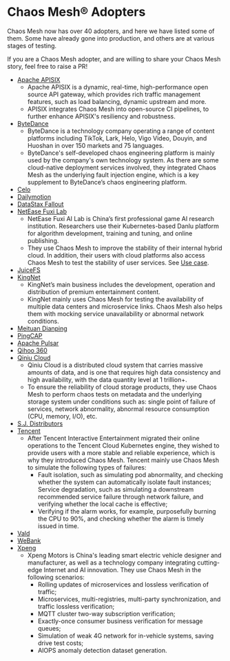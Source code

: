 # Chaos Mesh® Adopters

Chaos Mesh now has over 40 adopters, and here we have listed some of them. Some have already gone into production, and others are at various stages of testing. 

If you are a Chaos Mesh adopter, and are willing to share your Chaos Mesh story, feel free to raise a PR!

- [Apache APISIX](https://github.com/apache/apisix)
    - Apache APISIX is a dynamic, real-time, high-performance open source API gateway, which provides rich traffic management features, such as load balancing, dynamic upstream and more.
    - APISIX integrates Chaos Mesh into open-source CI pipelines, to further enhance APISIX's resiliency and robustness.
- [ByteDance](https://bytedance.com/en/)
    - ByteDance is a technology company operating a range of content platforms including TikTok, Lark, Helo, Vigo Video, Douyin, and Huoshan in over 150 markets and 75 languages.
    - ByteDance's self-developed chaos engineering platform is mainly used by the company's own technology system. As there are some cloud-native deployment services involved, they integrated Chaos Mesh as the underlying fault injection engine, which is a key supplement to ByteDance’s chaos engineering platform.
- [Celo](https://celo.org/)
- [Dailymotion](https://www.dailymotion.com/)
- [DataStax Fallout](https://github.com/datastax/fallout)
- [NetEase Fuxi Lab](https://fuxi.163.com/en/about.html)
    - NetEase Fuxi AI Lab is China’s first professional game AI research institution. Researchers use their Kubernetes-based Danlu platform for algorithm development, training and tuning, and online publishing.
    - They use Chaos Mesh to improve the stability of their internal hybrid cloud. In addition, their users with cloud platforms also access Chaos Mesh to test the stability of user services. See [Use case](https://chaos-mesh.org/blog/how-a-top-game-company-uses-chaosengineering-to-improve-testing).
- [JuiceFS](https://juicefs.com/?hl=en)
- [KingNet](https://www.kingnet.com/)
    - KingNet’s main business includes the development, operation and distribution of premium entertainment content.
    - KingNet mainly uses Chaos Mesh for testing the availability of multiple data centers and microservice links. Chaos Mesh also helps them with mocking service unavailability or abnormal network conditions.
- [Meituan Dianping](https://about.meituan.com/en)
- [PingCAP](https://en.pingcap.com/)
- [Apache Pulsar](https://pulsar.apache.org/)
- [Qihoo 360](https://360.cn/)
- [Qiniu Cloud](https://qiniu.com/en)
    - Qiniu Cloud is a distributed cloud system that carries massive amounts of data, and is one that requires high data consistency and high availability, with the data quantity level at 1 trillion+. 
    - To ensure the reliability of cloud storage products, they use Chaos Mesh to perform chaos tests on metadata and the underlying storage system under conditions such as: single point of failure of services, network abnormality, abnormal resource consumption (CPU, memory, I/O), etc.
- [S.J. Distributors](https://www.sjfood.com/)
- [Tencent](https://www.tencent.com/en-us)
    - After Tencent Interactive Entertainment migrated their online operations to the Tencent Cloud Kubernetes engine, they wished to provide users with a more stable and reliable experience, which is why they introduced Chaos Mesh. Tencent mainly use Chaos Mesh to simulate the following types of failures:
        - Fault isolation, such as simulating pod abnormality, and checking whether the system can automatically isolate fault instances;
        Service degradation, such as simulating a downstream recommended service failure through network failure, and verifying whether the local cache is effective;
        - Verifying if the alarm works, for example, purposefully burning the CPU to 90%, and checking whether the alarm is timely issued in time.
- [Vald](https://vald.vdaas.org/)
- [WeBank](https://www.webank.com/)
- [Xpeng](https://en.xiaopeng.com/)
    - Xpeng Motors is China's leading smart electric vehicle designer and manufacturer, as well as a technology company integrating cutting-edge Internet and AI innovation. They use Chaos Mesh in the following scenarios:
        - Rolling updates of microservices and lossless verification of traffic;
        - Microservices, multi-registries, multi-party synchronization, and traffic lossless verification;
        - MQTT cluster two-way subscription verification;
        - Exactly-once consumer business verification for message queues;
        - Simulation of weak 4G network for in-vehicle systems, saving drive test costs;
        - AIOPS anomaly detection dataset generation.
